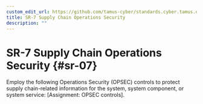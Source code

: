 ```yaml
---
custom_edit_url: https://github.com/tamus-cyber/standards.cyber.tamus.edu/tree/main/content/tamus.edu/TAMUS_profile.xml
title: SR-7 Supply Chain Operations Security
description: ""
---
```


# SR-7 Supply Chain Operations Security {#sr-07}

Employ the following Operations Security (OPSEC) controls to protect supply chain-related information for the system, system component, or system service: [Assignment: OPSEC controls].


